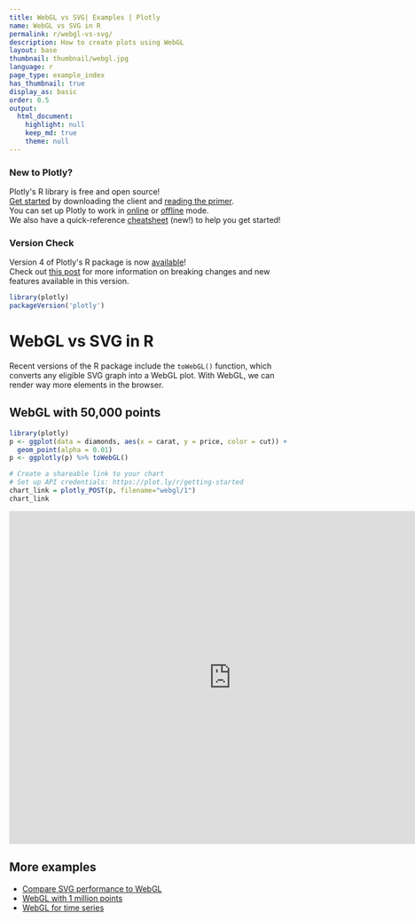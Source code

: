 ```yaml
---
title: WebGL vs SVG| Examples | Plotly
name: WebGL vs SVG in R
permalink: r/webgl-vs-svg/
description: How to create plots using WebGL
layout: base
thumbnail: thumbnail/webgl.jpg
language: r
page_type: example_index
has_thumbnail: true
display_as: basic
order: 0.5
output: 
  html_document: 
    highlight: null
    keep_md: true
    theme: null
---
```




### New to Plotly?

Plotly's R library is free and open source!<br>
[Get started](https://plot.ly/r/getting-started/) by downloading the client and [reading the primer](https://plot.ly/r/getting-started/).<br>
You can set up Plotly to work in [online](https://plot.ly/r/getting-started/#hosting-graphs-in-your-online-plotly-account) or [offline](https://plot.ly/r/offline/) mode.<br>
We also have a quick-reference [cheatsheet](https://images.plot.ly/plotly-documentation/images/r_cheat_sheet.pdf) (new!) to help you get started!

### Version Check

Version 4 of Plotly's R package is now [available](https://plot.ly/r/getting-started/#installation)!<br>
Check out [this post](http://moderndata.plot.ly/upgrading-to-plotly-4-0-and-above/) for more information on breaking changes and new features available in this version.


```r
library(plotly)
packageVersion('plotly')
```

# WebGL vs SVG in R

Recent versions of the R package include the `toWebGL()` function, which converts any eligible SVG graph into a WebGL plot. With WebGL, we can render way more elements in the browser.

## WebGL with 50,000 points 


```r
library(plotly)
p <- ggplot(data = diamonds, aes(x = carat, y = price, color = cut)) +
  geom_point(alpha = 0.01)
p <- ggplotly(p) %>% toWebGL()

# Create a shareable link to your chart
# Set up API credentials: https://plot.ly/r/getting-started
chart_link = plotly_POST(p, filename="webgl/1")
chart_link
```

<iframe src="https://plot.ly/~RPlotBot/3959.embed" width="800" height="600" id="igraph" scrolling="no" seamless="seamless" frameBorder="0"> </iframe>

## More examples

* [Compare SVG performance to WebGL](https://plot.ly/r/webgl-vs-svg/)
* [WebGL with 1 million points](https://plot.ly/r/webgl-vs-svg-million-points/)
* [WebGL for time series](https://plot.ly/r/webgl-vs-svg-time-series/)
